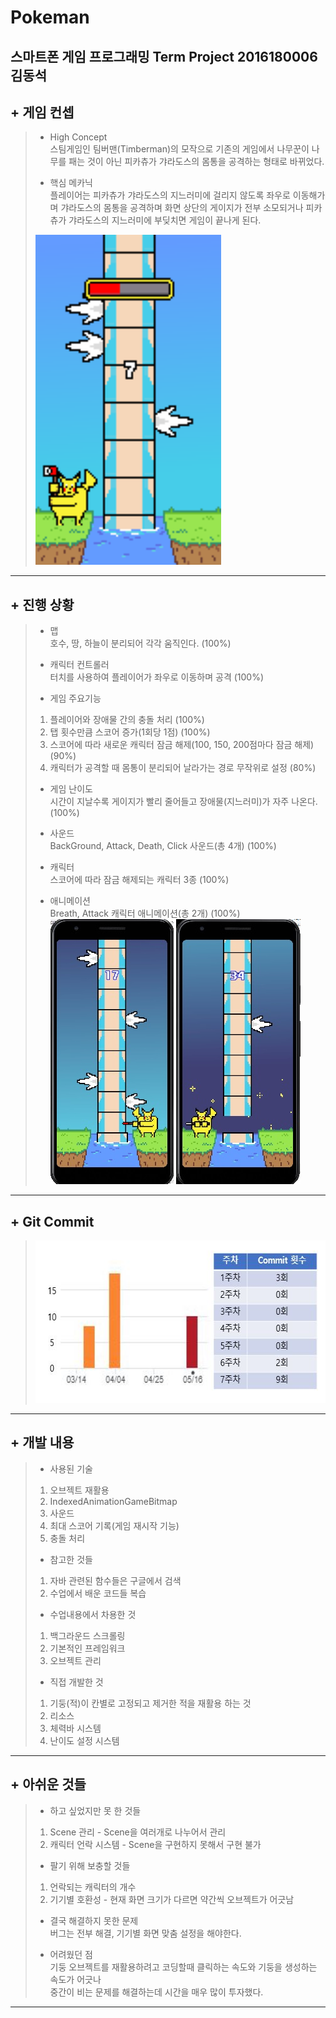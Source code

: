 Pokeman
============
스마트폰 게임 프로그래밍 Term Project
2016180006 김동석
------------

## + 게임 컨셉
> * High Concept   
> 스팀게임인 팀버맨(Timberman)의 모작으로 기존의 게임에서 나무꾼이 나무를 패는 것이 아닌 피카츄가 갸라도스의 몸통을 공격하는 형태로 바뀌었다.  
>    
> * 핵심 메카닉   
> 플레이어는 피카츄가 갸라도스의 지느러미에 걸리지 않도록 좌우로 이동해가며 갸라도스의 몸통을 공격하며 화면 상단의 게이지가 전부 소모되거나 피카츄가 갸라도스의 지느러미에 부딪치면 게임이 끝나게 된다.   
>   
> <img src="./image/scene_1.png" width="297px" height="528px" title="pikaScene" alt="pikaScene"></img><br/>
- - -
## + 진행 상황
> * 맵   
> 호수, 땅, 하늘이 분리되어 각각 움직인다. (100%)   
>    
> * 캐릭터 컨트롤러   
> 터치를 사용하여 플레이어가 좌우로 이동하며 공격 (100%)   
>    
> * 게임 주요기능
> 1. 플레이어와 장애물 간의 충돌 처리 (100%)
> 2. 탭 횟수만큼 스코어 증가(1회당 1점) (100%)
> 3. 스코어에 따라 새로운 캐릭터 잠금 해제(100, 150, 200점마다 잠금 해제) (90%)
> 4. 캐릭터가 공격할 때 몸통이 분리되어 날라가는 경로 무작위로 설정 (80%)
>    
> * 게임 난이도   
> 시간이 지날수록 게이지가 빨리 줄어들고 장애물(지느러미)가 자주 나온다. (100%)  
>    
> * 사운드   
> BackGround, Attack, Death, Click 사운드(총 4개) (100%)
>    
> * 캐릭터  
> 스코어에 따라 잠금 해제되는 캐릭터 3종 (100%)
>    
> * 애니메이션   
> Breath, Attack 캐릭터 애니메이션(총 2개) (100%)    
> <img src="./image/Progress.jpg" width="400px" height="424px" title="Progress" alt="Progress"></img><br/>    
- - -
## + Git Commit
> <img src="./image/GitCommitInsight1.JPG" width="542px" height="260px" title="GitCommitInsight" alt="GitCommitInsight"></img><br/>
- - -
## + 개발 내용
> * 사용된 기술     
> 1. 오브젝트 재활용    
> 2. IndexedAnimationGameBitmap    
> 3. 사운드
> 4. 최대 스코어 기록(게임 재시작 기능)    
> 5. 충돌 처리
>    
> * 참고한 것들
> 1. 자바 관련된 함수들은 구글에서 검색    
> 2. 수업에서 배운 코드들 복습
>   
> * 수업내용에서 차용한 것    
> 1. 백그라운드 스크롤링      
> 2. 기본적인 프레임워크   
> 3. 오브젝트 관리      
>    
> * 직접 개발한 것   
> 1. 기둥(적)이 칸별로 고정되고 제거한 적을 재활용 하는 것    
> 2. 리소스    
> 3. 체력바 시스템    
> 4. 난이도 설정 시스템    
>    
- - -
## + 아쉬운 것들     
> * 하고 싶었지만 못 한 것들    
> 1. Scene 관리 - Scene을 여러개로 나누어서 관리    
> 2. 캐릭터 언락 시스템 - Scene을 구현하지 못해서 구현 불가    
>    
> * 팔기 위해 보충할 것들    
> 1. 언락되는 캐릭터의 개수
> 2. 기기별 호환성 - 현재 화면 크기가 다르면 약간씩 오브젝트가 어긋남    
>    
> * 결국 해결하지 못한 문제     
> 버그는 전부 해결, 기기별 화면 맞춤 설정을 해야한다.    
>   
> * 어려웠던 점    
> 기둥 오브젝트를 재활용하려고 코딩할때 클릭하는 속도와 기둥을 생성하는 속도가 어긋나      
> 중간이 비는 문제를 해결하는데 시간을 매우 많이 투자했다.    
- - -
